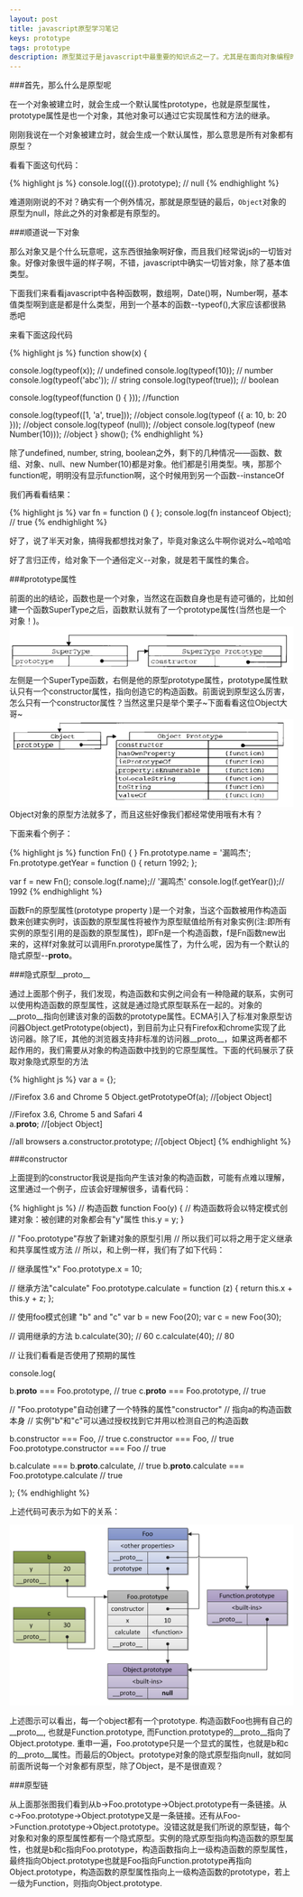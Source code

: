 ```yaml
---
layout: post
title: javascript原型学习笔记
keys: prototype
tags: prototype
description: 原型莫过于是javascript中最重要的知识点之一了。尤其是在面向对象编程时，由于javascript没有类（class）这一说法，最多也是模拟出一个类，然后结合原型进行继承。原型和原型链往往会把人搞得很糊涂，归根揭底，搞清楚什么是prototype属性，什么是constructor以及什么是__proto__之后，也就变得容易懂得多了。
---
```


###首先，那么什么是原型呢

在一个对象被建立时，就会生成一个默认属性prototype，也就是原型属性，prototype属性是也一个对象，其他对象可以通过它实现属性和方法的继承。

刚刚我说在一个对象被建立时，就会生成一个默认属性，那么意思是所有对象都有原型？

看看下面这句代码：

{% highlight js %}
console.log(({}).prototype); // null
{% endhighlight %}

难道刚刚说的不对？确实有一个例外情况，那就是原型链的最后，`Object`对象的原型为null，除此之外的对象都是有原型的。

###顺道说一下对象

那么对象又是个什么玩意呢，这东西很抽象啊好像，而且我们经常说js的一切皆对象。好像对象很牛逼的样子啊，不错，javascript中确实一切皆对象，除了基本值类型。

下面我们来看看javascript中各种函数啊，数组啊，Date()啊，Number啊，基本值类型啊到底是都是什么类型，用到一个基本的函数--typeof(),大家应该都很熟悉吧

来看下面这段代码

{% highlight js %}
function show(x) {

   console.log(typeof(x));    // undefined
   console.log(typeof(10));   // number
   console.log(typeof('abc')); // string
   console.log(typeof(true));  // boolean

   console.log(typeof(function () { }));  //function

   console.log(typeof([1, 'a', true]));  //object
   console.log(typeof ({ a: 10, b: 20 }));  //object
   console.log(typeof (null));  //object
   console.log(typeof (new Number(10)));  //object
}
show();
{% endhighlight %}

除了undefined, number, string, boolean之外，剩下的几种情况——函数、数组、对象、null、new Number(10)都是对象。他们都是引用类型。咦，那那个function呢，明明没有显示function啊，这个时候用到另一个函数--instanceOf

我们再看看结果：

{% highlight js %}
var fn = function () { };
console.log(fn instanceof Object);  // true
{% endhighlight %}

好了，说了半天对象，搞得我都想找对象了，毕竟对象这么牛啊你说对么~哈哈哈

好了言归正传，给对象下一个通俗定义--对象，就是若干属性的集合。

###prototype属性

前面的出的结论，函数也是一个对象，当然这在函数自身也是有迹可循的，比如创建一个函数SuperType之后，函数默认就有了一个prototype属性(当然也是一个对象！)。
<img src="../images/post/2016-1-11/1.png" alt="SuperType和prototype的关系">
左侧是一个SuperType函数，右侧是他的原型prototype属性，prototype属性默认只有一个constructor属性，指向创造它的构造函数。前面说到原型这么厉害，怎么只有一个constructor属性？当然这里只是举个栗子~下面看看这位Object大哥~
<img src="../images/post/2016-1-11/2.png" alt="Object和它的原型">
Object对象的原型方法就多了，而且这些好像我们都经常使用哦有木有？

下面来看个例子：

{% highlight js %}
function Fn() { }
	Fn.prototype.name = '漏鸣杰';
	Fn.prototype.getYear = function () {
		return 1992;
};

var f = new Fn();
console.log(f.name);// '漏鸣杰'
console.log(f.getYear());// 1992
{% endhighlight %}

函数Fn的原型属性(prototype property )是一个对象，当这个函数被用作构造函数来创建实例时，该函数的原型属性将被作为原型赋值给所有对象实例(注:即所有实例的原型引用的是函数的原型属性)，即Fn是一个构造函数，f是Fn函数new出来的，这样f对象就可以调用Fn.prorotype属性了，为什么呢，因为有一个默认的隐式原型--__proto__。

###隐式原型__proto__

通过上面那个例子，我们发现，构造函数和实例之间会有一种隐藏的联系，实例可以使用构造函数的原型属性，这就是通过隐式原型联系在一起的。对象的__proto__指向创建该对象的函数的prototype属性。ECMA引入了标准对象原型访问器Object.getPrototype(object)，到目前为止只有Firefox和chrome实现了此访问器。除了IE，其他的浏览器支持非标准的访问器__proto__，如果这两者都不起作用的，我们需要从对象的构造函数中找到的它原型属性。下面的代码展示了获取对象隐式原型的方法

{% highlight js %}
var a = {}; 

//Firefox 3.6 and Chrome 5 
Object.getPrototypeOf(a); //[object Object]   
 
//Firefox 3.6, Chrome 5 and Safari 4  
a.__proto__; //[object Object]   
 
//all browsers 
a.constructor.prototype; //[object Object]
{% endhighlight %}

###constructor

上面提到的constructor我说是指向产生该对象的构造函数，可能有点难以理解，这里通过一个例子，应该会好理解很多，请看代码：

{% highlight js %}
// 构造函数
function Foo(y) {
  // 构造函数将会以特定模式创建对象：被创建的对象都会有"y"属性
  this.y = y;
}
 
// "Foo.prototype"存放了新建对象的原型引用
// 所以我们可以将之用于定义继承和共享属性或方法
// 所以，和上例一样，我们有了如下代码：
 
// 继承属性"x"
Foo.prototype.x = 10;
 
// 继承方法"calculate"
Foo.prototype.calculate = function (z) {
  return this.x + this.y + z;
};
 
// 使用foo模式创建 "b" and "c"
var b = new Foo(20);
var c = new Foo(30);
 
// 调用继承的方法
b.calculate(30); // 60
c.calculate(40); // 80
 
// 让我们看看是否使用了预期的属性
 
console.log(
 
  b.__proto__ === Foo.prototype, // true
  c.__proto__ === Foo.prototype, // true
 
  // "Foo.prototype"自动创建了一个特殊的属性"constructor"
  // 指向a的构造函数本身
  // 实例"b"和"c"可以通过授权找到它并用以检测自己的构造函数
 
  b.constructor === Foo, // true
  c.constructor === Foo, // true
  Foo.prototype.constructor === Foo // true
 
  b.calculate === b.__proto__.calculate, // true
  b.__proto__.calculate === Foo.prototype.calculate // true
 
);
{% endhighlight %}

上述代码可表示为如下的关系：

<img src="../images/post/2016-1-11/3.png" alt="构造函数和constructor遗迹prototype的关系">

上述图示可以看出，每一个object都有一个prototype. 构造函数Foo也拥有自己的__proto__, 也就是Function.prototype, 而Function.prototype的__proto__指向了Object.prototype. 重申一遍，Foo.prototype只是一个显式的属性，也就是b和c的__proto__属性。而最后的Object。prototype对象的隐式原型指向null，就如同前面所说每一个对象都有原型，除了Object，是不是很直观？

###原型链

从上面那张图我们看到从b->Foo.prototype->Object.prototype有一条链接。从c->Foo.prototype->Object.prototype又是一条链接。还有从Foo->Function.prototype->Object.prototype。没错这就是我们所说的原型链，每个对象和对象的原型属性都有一个隐式原型。实例的隐式原型指向构造函数的原型属性，也就是b和c指向Foo.prototype，构造函数指向上一级构造函数的原型属性，最终指向Object.prototype也就是Foo指向Function.prototype再指向Object.prototype，构造函数的原型属性指向上一级构造函数的prototype，若上一级为Function，则指向Object.prototype.